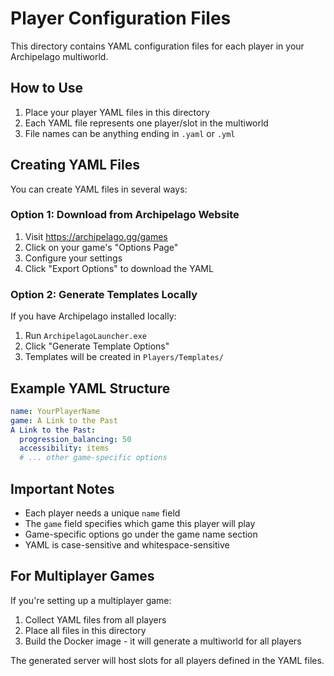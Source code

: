 # Player Configuration Files

This directory contains YAML configuration files for each player in your Archipelago multiworld.

## How to Use

1. Place your player YAML files in this directory
2. Each YAML file represents one player/slot in the multiworld
3. File names can be anything ending in `.yaml` or `.yml`

## Creating YAML Files

You can create YAML files in several ways:

### Option 1: Download from Archipelago Website
1. Visit https://archipelago.gg/games
2. Click on your game's "Options Page"
3. Configure your settings
4. Click "Export Options" to download the YAML

### Option 2: Generate Templates Locally
If you have Archipelago installed locally:
1. Run `ArchipelagoLauncher.exe`
2. Click "Generate Template Options"
3. Templates will be created in `Players/Templates/`

## Example YAML Structure

```yaml
name: YourPlayerName
game: A Link to the Past
A Link to the Past:
  progression_balancing: 50
  accessibility: items
  # ... other game-specific options
```

## Important Notes

- Each player needs a unique `name` field
- The `game` field specifies which game this player will play
- Game-specific options go under the game name section
- YAML is case-sensitive and whitespace-sensitive

## For Multiplayer Games

If you're setting up a multiplayer game:
1. Collect YAML files from all players
2. Place all files in this directory
3. Build the Docker image - it will generate a multiworld for all players

The generated server will host slots for all players defined in the YAML files.
